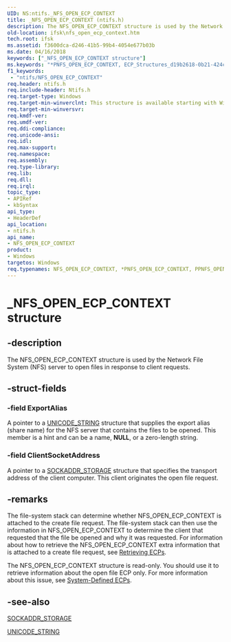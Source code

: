 ```yaml
---
UID: NS:ntifs._NFS_OPEN_ECP_CONTEXT
title: _NFS_OPEN_ECP_CONTEXT (ntifs.h)
description: The NFS_OPEN_ECP_CONTEXT structure is used by the Network File System (NFS) server to open files in response to client requests.
old-location: ifsk\nfs_open_ecp_context.htm
tech.root: ifsk
ms.assetid: f3600dca-d246-41b5-99b4-4054e677b03b
ms.date: 04/16/2018
keywords: ["_NFS_OPEN_ECP_CONTEXT structure"]
ms.keywords: "*PNFS_OPEN_ECP_CONTEXT, ECP_Structures_d19b2618-0b21-424c-b5bd-abc9b6bdc518.xml, NFS_OPEN_ECP_CONTEXT, NFS_OPEN_ECP_CONTEXT structure [Installable File System Drivers], PNFS_OPEN_ECP_CONTEXT, PNFS_OPEN_ECP_CONTEXT structure pointer [Installable File System Drivers], PPNFS_OPEN_ECP_CONTEXT, PPNFS_OPEN_ECP_CONTEXT structure pointer [Installable File System Drivers], _NFS_OPEN_ECP_CONTEXT, ifsk.nfs_open_ecp_context, ntifs/NFS_OPEN_ECP_CONTEXT, ntifs/PNFS_OPEN_ECP_CONTEXT, ntifs/PPNFS_OPEN_ECP_CONTEXT"
f1_keywords:
 - "ntifs/NFS_OPEN_ECP_CONTEXT"
req.header: ntifs.h
req.include-header: Ntifs.h
req.target-type: Windows
req.target-min-winverclnt: This structure is available starting with Windows 7.
req.target-min-winversvr: 
req.kmdf-ver: 
req.umdf-ver: 
req.ddi-compliance: 
req.unicode-ansi: 
req.idl: 
req.max-support: 
req.namespace: 
req.assembly: 
req.type-library: 
req.lib: 
req.dll: 
req.irql: 
topic_type:
- APIRef
- kbSyntax
api_type:
- HeaderDef
api_location:
- ntifs.h
api_name:
- NFS_OPEN_ECP_CONTEXT
product:
- Windows
targetos: Windows
req.typenames: NFS_OPEN_ECP_CONTEXT, *PNFS_OPEN_ECP_CONTEXT, PPNFS_OPEN_ECP_CONTEXT
---
```


# _NFS_OPEN_ECP_CONTEXT structure


## -description


The NFS_OPEN_ECP_CONTEXT structure is used by the Network File System (NFS) server to open files in response to client requests. 


## -struct-fields




### -field ExportAlias

A pointer to a <a href="https://docs.microsoft.com/windows/desktop/api/ntdef/ns-ntdef-_unicode_string">UNICODE_STRING</a> structure that supplies the export alias (share name) for the NFS server that contains the files to be opened. This member is a hint and can be a name, <b>NULL</b>, or a zero-length string. 


### -field ClientSocketAddress

A pointer to a <a href="https://docs.microsoft.com/windows/desktop/api/ws2def/ns-ws2def-sockaddr_storage">SOCKADDR_STORAGE</a> structure that specifies the transport address of the client computer. This client originates the open file request. 


## -remarks



The file-system stack can determine whether NFS_OPEN_ECP_CONTEXT is attached to the create file request. The file-system stack can then use the information in NFS_OPEN_ECP_CONTEXT to determine the client that requested that the file be opened and why it was requested. For information about how to retrieve the NFS_OPEN_ECP_CONTEXT extra information that is attached to a create file request, see <a href="https://docs.microsoft.com/windows-hardware/drivers/ifs/using-ecps-to-process-irp-mj-create-operations-in-a-file-system-filter">Retrieving ECPs</a>. 

The NFS_OPEN_ECP_CONTEXT structure is read-only. You should use it to retrieve information about the open file ECP only. For more information about this issue, see <a href="https://docs.microsoft.com/windows-hardware/drivers/ifs/system-defined-ecps">System-Defined ECPs</a>.




## -see-also




<a href="https://docs.microsoft.com/windows/desktop/api/ws2def/ns-ws2def-sockaddr_storage">SOCKADDR_STORAGE</a>



<a href="https://docs.microsoft.com/windows/desktop/api/ntdef/ns-ntdef-_unicode_string">UNICODE_STRING</a>
 

 

